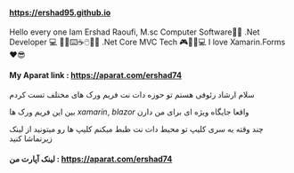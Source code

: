 #### https://ershad95.github.io
 Hello every one Iam Ershad Raoufi,
 M.sc Computer Software👨‍🎓
.Net Developer 💻 👨‍💻⌨️☕🖱️🍩🍫
.Net Core MVC Tech 🎮📱🔲💻 
I love Xamarin.Forms❤️😎
#### My Aparat link : https://aparat.com/ershad74

سلام ارشاد رئوفی هستم 
تو حوزه دات نت فریم ورک های مختلف تست کردم 

بین این فریم ورک ها *xamarin*, *blazor* واقعا جایگاه ویژه ای برای من دارن

چند وقته یه سری کلیپ تو محیط دات نت ظبط میکنم کلیپ ها رو میتونید از لینک زیرتماشا کنید
#### لینک آپارت من : https://aparat.com/ershad74


